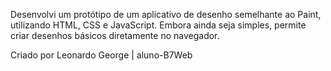 Desenvolvi um protótipo de um aplicativo de desenho semelhante ao Paint, utilizando HTML, CSS e JavaScript. Embora ainda seja simples, permite criar desenhos básicos diretamente no navegador.

Criado por Leonardo George | aluno-B7Web
